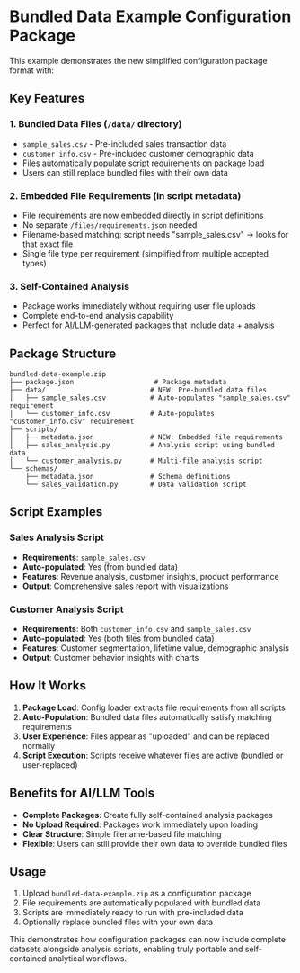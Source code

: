 # Bundled Data Example Configuration Package

This example demonstrates the new simplified configuration package format with:

## Key Features

### 1. **Bundled Data Files** (`/data/` directory)
- `sample_sales.csv` - Pre-included sales transaction data
- `customer_info.csv` - Pre-included customer demographic data
- Files automatically populate script requirements on package load
- Users can still replace bundled files with their own data

### 2. **Embedded File Requirements** (in script metadata)
- File requirements are now embedded directly in script definitions
- No separate `/files/requirements.json` needed
- Filename-based matching: script needs "sample_sales.csv" → looks for that exact file
- Single file type per requirement (simplified from multiple accepted types)

### 3. **Self-Contained Analysis**
- Package works immediately without requiring user file uploads
- Complete end-to-end analysis capability
- Perfect for AI/LLM-generated packages that include data + analysis

## Package Structure

```
bundled-data-example.zip
├── package.json                    # Package metadata
├── data/                          # NEW: Pre-bundled data files
│   ├── sample_sales.csv           # Auto-populates "sample_sales.csv" requirement
│   └── customer_info.csv          # Auto-populates "customer_info.csv" requirement
├── scripts/
│   ├── metadata.json              # NEW: Embedded file requirements
│   ├── sales_analysis.py          # Analysis script using bundled data
│   └── customer_analysis.py       # Multi-file analysis script
└── schemas/
    ├── metadata.json              # Schema definitions
    └── sales_validation.py        # Data validation script
```

## Script Examples

### Sales Analysis Script
- **Requirements**: `sample_sales.csv`
- **Auto-populated**: Yes (from bundled data)
- **Features**: Revenue analysis, customer insights, product performance
- **Output**: Comprehensive sales report with visualizations

### Customer Analysis Script  
- **Requirements**: Both `customer_info.csv` and `sample_sales.csv`
- **Auto-populated**: Yes (both files from bundled data)
- **Features**: Customer segmentation, lifetime value, demographic analysis
- **Output**: Customer behavior insights with charts

## How It Works

1. **Package Load**: Config loader extracts file requirements from all scripts
2. **Auto-Population**: Bundled data files automatically satisfy matching requirements
3. **User Experience**: Files appear as "uploaded" and can be replaced normally
4. **Script Execution**: Scripts receive whatever files are active (bundled or user-replaced)

## Benefits for AI/LLM Tools

- **Complete Packages**: Create fully self-contained analysis packages
- **No Upload Required**: Packages work immediately upon loading
- **Clear Structure**: Simple filename-based file matching
- **Flexible**: Users can still provide their own data to override bundled files

## Usage

1. Upload `bundled-data-example.zip` as a configuration package
2. File requirements are automatically populated with bundled data
3. Scripts are immediately ready to run with pre-included data
4. Optionally replace bundled files with your own data

This demonstrates how configuration packages can now include complete datasets alongside analysis scripts, enabling truly portable and self-contained analytical workflows.